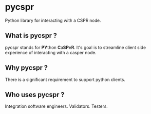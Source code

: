 pycspr
===============

Python library for interacting with a CSPR node.


What is pycspr ?
--------------------------------------

pycspr stands for **PY**thon **C**a**SP**e**R**.  It's goal is to streamline client side experience of interacting with a casper node.


Why pycspr ?
--------------------------------------

There is a significant requirement to support python clients. 


Who uses pycspr ?
--------------------------------------

Integration software engineers.  Validators.  Testers.